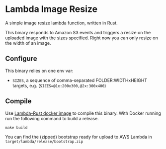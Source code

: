 # Lambda Image Resize

A simple image resize lambda function, written in Rust.

This binary responds to Amazon S3 events and triggers a resize on the uploaded image with the sizes specified. Right now you can only resize on the width of an image.

## Configure

This binary relies on one env var:

* `SIZES`, a sequence of comma-separated FOLDER:WIDTHxHEIGHT targets, e.g. (`SIZES=@1x:200x300,@2x:300x400`)

## Compile

Use [Lambda-Rust docker image](https://hub.docker.com/r/softprops/lambda-rust/) to compile this binary. With Docker running run the following command to build a release.

```
make build
```

You can find the (zipped) bootstrap ready for upload to AWS Lambda in `target/lambda/release/bootstrap.zip`
